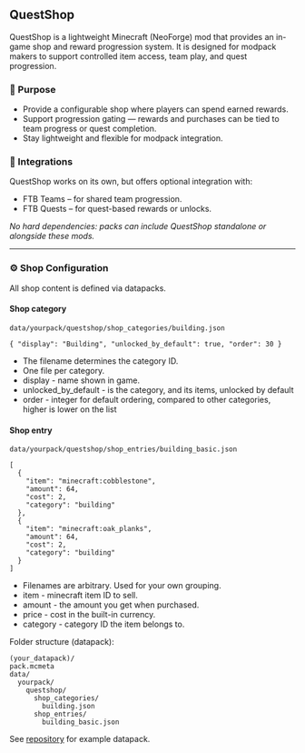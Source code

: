 ## QuestShop

QuestShop is a lightweight Minecraft (NeoForge) mod that provides an in-game shop and reward progression system.
It is designed for modpack makers to support controlled item access, team play, and quest progression.

### 🎯 Purpose

* Provide a configurable shop where players can spend earned rewards. 
* Support progression gating — rewards and purchases can be tied to team progress or quest completion.
* Stay lightweight and flexible for modpack integration.

### 🔌 Integrations

QuestShop works on its own, but offers optional integration with:

* FTB Teams – for shared team progression.
* FTB Quests – for quest-based rewards or unlocks. 

_No hard dependencies: packs can include QuestShop standalone or alongside these mods._

---

### ⚙️ Shop Configuration

All shop content is defined via datapacks.

#### Shop category
```
data/yourpack/questshop/shop_categories/building.json
```

```
{ "display": "Building", "unlocked_by_default": true, "order": 30 }
```

* The filename determines the category ID. 
* One file per category.
* display - name shown in game.
* unlocked_by_default - is the category, and its items, unlocked by default
* order - integer for default ordering, compared to other categories, higher is lower on the list

#### Shop entry
```
data/yourpack/questshop/shop_entries/building_basic.json
```

```
[
  { 
    "item": "minecraft:cobblestone",
    "amount": 64, 
    "cost": 2,  
    "category": "building" 
  },
  { 
    "item": "minecraft:oak_planks",
    "amount": 64, 
    "cost": 2,  
    "category": "building" 
  }
]
```
* Filenames are arbitrary. Used for your own grouping.
* item - minecraft item ID to sell.
* amount - the amount you get when purchased. 
* price - cost in the built-in currency.
* category - category ID the item belongs to.

Folder structure (datapack):
```
(your_datapack)/
pack.mcmeta
data/
  yourpack/
    questshop/
      shop_categories/
        building.json
      shop_entries/
        building_basic.json
```

See [repository](https://github.com/alexanderheuts/quest-shop/tree/main/src/main/resources/datapacks/questshop_examples) for example datapack.

